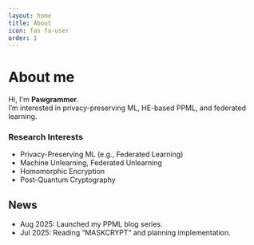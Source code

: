 ```yaml
---
layout: home
title: About
icon: fas fa-user
order: 1
---
```


# About me

Hi, I'm <strong>Pawgrammer</strong>.  
I’m interested in privacy-preserving ML, HE-based PPML, and federated learning.

### Research Interests
- Privacy-Preserving ML (e.g., Federated Learning)
- Machine Unlearning, Federated Unlearning
- Homomorphic Encryption
- Post-Quantum Cryptography

## News
- Aug 2025: Launched my PPML blog series.
- Jul 2025: Reading “MASKCRYPT” and planning implementation.